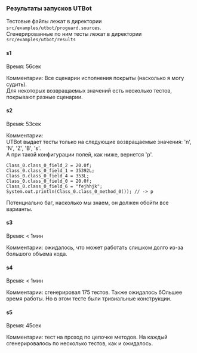 ### Результаты запусков UTBot

Тестовые файлы лежат в директории `src/examples/utbot/proguard.sources`.  
Сгенерированные по ним тесты лежат в директории `src/examples/utbot/results`

#### s1
Время: 56сек

Комментарии: 
Все сценарии исполнения покрыты (насколько я могу судить).  
Для некоторых возвращаемых значений есть несколько тестов, покрывают разные сценарии.

#### s2
Время: 53сек

Комментарии:  
UTBot выдает тесты только на следующие возвращаемые значения: 'n', 'N', 'Z', 'B', 's'.  
А при такой конфигурации полей, как ниже, вернется 'p'.
```
Class_0.class_0_field_2 = 20.0f;
Class_0.class_0_field_1 = 35392L;
Class_0.class_0_field_4 = 353L;
Class_0.class_0_field_0 = 20.0f;
Class_0.class_0_field_6 = "fejhhjk";
System.out.println(Class_0.class_0_method_0()); // -> p
```
Потенциально баг, насколько мы знаем, он должен обойти все варианты.

#### s3
Время: < 1мин

Комментарии: ожидалось, что может работать слишком долго из-за большого объема кода.

#### s4
Время: < 1мин

Комментарии: сгенерировал 175 тестов. Также ожидалось бОльшее время работы. Но в этом тесте были тривиальные конструкции.

#### s5
Время: 45сек

Комментарии: тест на проход по цепочке методов. На каждый сгенерировалось по несколько тестов, как и ожидалось.